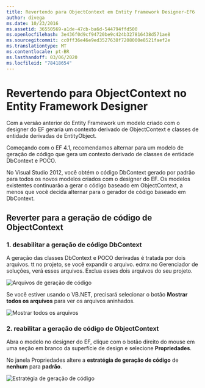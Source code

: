 ```yaml
---
title: Revertendo para ObjectContext em Entity Framework Designer-EF6
author: divega
ms.date: 10/23/2016
ms.assetid: 36550569-a1de-47cb-ba6d-544794ffd500
ms.openlocfilehash: 3e436f0d9cf94720be9c424b327816438d571ae8
ms.sourcegitcommit: cc0ff36e46e9ed3527638f7208000e8521faef2e
ms.translationtype: MT
ms.contentlocale: pt-BR
ms.lasthandoff: 03/06/2020
ms.locfileid: "78418654"
---
```

# <a name="reverting-to-objectcontext-in-entity-framework-designer"></a>Revertendo para ObjectContext no Entity Framework Designer
Com a versão anterior do Entity Framework um modelo criado com o designer do EF geraria um contexto derivado de ObjectContext e classes de entidade derivadas de EntityObject.

Começando com o EF 4.1, recomendamos alternar para um modelo de geração de código que gera um contexto derivado de classes de entidade DbContext e POCO.

No Visual Studio 2012, você obtém o código DbContext gerado por padrão para todos os novos modelos criados com o designer do EF. Os modelos existentes continuarão a gerar o código baseado em ObjectContext, a menos que você decida alternar para o gerador de código baseado em DbContext.

## <a name="reverting-back-to-objectcontext-code-generation"></a>Reverter para a geração de código de ObjectContext

### <a name="1-disable-dbcontext-code-generation"></a>1. desabilitar a geração de código DbContext

A geração das classes DbContext e POCO derivadas é tratada por dois arquivos. tt no projeto, se você expandir o arquivo. edmx no Gerenciador de soluções, verá esses arquivos. Exclua esses dois arquivos do seu projeto.

![Arquivos de geração de código](~/ef6/media/codegenfiles.png)

Se você estiver usando o VB.NET, precisará selecionar o botão **Mostrar todos os arquivos** para ver os arquivos aninhados.

![Mostrar todos os arquivos](~/ef6/media/showallfiles.png)

### <a name="2-re-enable-objectcontext-code-generation"></a>2. reabilitar a geração de código de ObjectContext

Abra o modelo no designer do EF, clique com o botão direito do mouse em uma seção em branco da superfície de design e selecione **Propriedades**.

No janela Propriedades altere a **estratégia de geração de código** de **nenhum** para **padrão**.

![Estratégia de geração de código](~/ef6/media/codegenstrategy.png)
